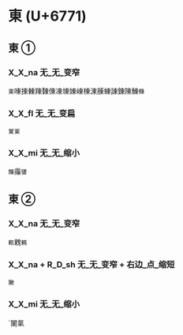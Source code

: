 # 東 (U+6771)

## 東 ①

### X_X_na 无_无_变窄
`東`㖦㨂㯥䍶䵔倲凍埬娻崠棟涷腖蝀諌錬陳鯟`樄`

### X_X_fl 无_无_变扁
`菄崬`

### X_X_mi 无_无_缩小
`蔯`䨯`螴`

## 東 ② 

### X_X_na 无_无_变窄
`㼯`䰤`鶇`

### X_X_na + R_D_sh 无_无_变窄 + 右边_点_缩短
`敶`

### X_X_mi 无_无_缩小
`䦨氭
